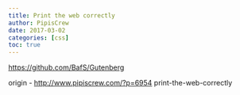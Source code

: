 ```yaml
---
title: Print the web correctly
author: PipisCrew
date: 2017-03-02
categories: [css]
toc: true
---
```


https://github.com/BafS/Gutenberg

origin - http://www.pipiscrew.com/?p=6954 print-the-web-correctly